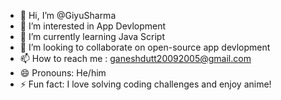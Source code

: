 - 👋 Hi, I’m @GiyuSharma
- 👀 I’m interested in App Devlopment
- 🌱 I’m currently learning Java Script
- 💞️ I’m looking to collaborate on open-source app devlopment
- 📫 How to reach me : ganeshdutt20092005@gmail.com
- 😄 Pronouns: He/him
- ⚡ Fun fact: I love solving coding challenges and enjoy anime!

<!---
GiyuSharma/GiyuSharma is a ✨ special ✨ repository because its `README.md` (this file) appears on your GitHub profile.
You can click the Preview link to take a look at your changes.
--->
